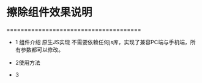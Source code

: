 # 擦除组件效果说明 #
======================================
+ 1 组件介绍
原生JS实现  不需要依赖任何js库，实现了兼容PC端与手机端，所有参数都可以修改。
+ 2使用方法

+ 3
